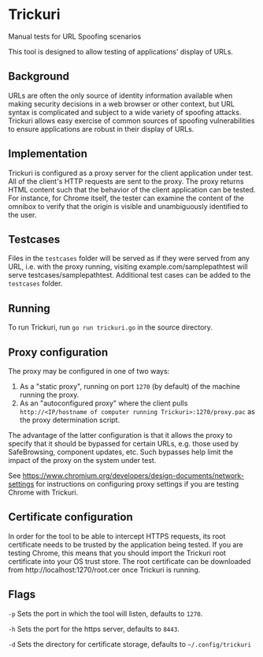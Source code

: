 # Trickuri

Manual tests for URL Spoofing scenarios

This tool is designed to allow testing of applications' display of URLs.

## Background

URLs are often the only source of identity information available when making
security decisions in a web browser or other context, but URL syntax is
complicated and subject to a wide variety of spoofing attacks. Trickuri allows
easy exercise of common sources of spoofing vulnerabilities to ensure
applications are robust in their display of URLs.

## Implementation

Trickuri is configured as a proxy server for the client application under test.
All of the client's HTTP requests are sent to the proxy. The proxy returns HTML
content such that the behavior of the client application can be tested. For
instance, for Chrome itself, the tester can examine the content of the omnibox
to verify that the origin is visible and unambiguously identified to the user.

## Testcases

Files in the ```testcases``` folder will be served as if they were served from any
URL, i.e. with the proxy running, visiting example.com/samplepathtest will serve
testcases/samplepathtest. Additional test cases can be added to the ```testcases```
folder.

## Running

To run Trickuri, run ```go run trickuri.go``` in the source directory.

## Proxy configuration

The proxy may be configured in one of two ways:

1.  As a "static proxy", running on port ```1270``` (by default) of the machine
    running the proxy.
2.  As an "autoconfigured proxy" where the client pulls
    ```http://<IP/hostname of computer running Trickuri>:1270/proxy.pac``` as the
    proxy determination script.

The advantage of the latter configuration is that it allows the proxy to specify
that it should be bypassed for certain URLs, e.g. those used by SafeBrowsing,
component updates, etc. Such bypasses help limit the impact of the proxy on the
system under test.

See https://www.chromium.org/developers/design-documents/network-settings for
instructions on configuring proxy settings if you are testing Chrome with
Trickuri.

## Certificate configuration

In order for the tool to be able to intercept HTTPS requests, its root
certificate needs to be trusted by the application being tested. If you are
testing Chrome, this means that you should import the Trickuri root certificate
into your OS trust store. The root certificate can be downloaded from
http://localhost:1270/root.cer once Trickuri is running.

## Flags

```-p``` Sets the port in which the tool will listen, defaults to ```1270```.

```-h``` Sets the port for the https server, defaults to ```8443```.

```-d``` Sets the directory for certificate storage, defaults to ```~/.config/trickuri```
